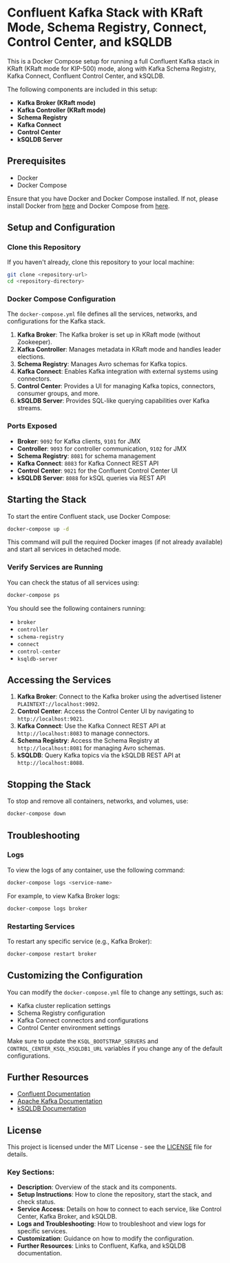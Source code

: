 
# Confluent Kafka Stack with KRaft Mode, Schema Registry, Connect, Control Center, and kSQLDB

This is a Docker Compose setup for running a full Confluent Kafka stack in KRaft (KRaft mode for KIP-500) mode, along with Kafka Schema Registry, Kafka Connect, Confluent Control Center, and kSQLDB.

The following components are included in this setup:
- **Kafka Broker (KRaft mode)**
- **Kafka Controller (KRaft mode)**
- **Schema Registry**
- **Kafka Connect**
- **Control Center**
- **kSQLDB Server**

## Prerequisites

- Docker
- Docker Compose

Ensure that you have Docker and Docker Compose installed. If not, please install Docker from [here](https://www.docker.com/get-started) and Docker Compose from [here](https://docs.docker.com/compose/install/).

## Setup and Configuration

### Clone this Repository
If you haven't already, clone this repository to your local machine:

```bash
git clone <repository-url>
cd <repository-directory>
```

### Docker Compose Configuration
The `docker-compose.yml` file defines all the services, networks, and configurations for the Kafka stack.

1. **Kafka Broker**: The Kafka broker is set up in KRaft mode (without Zookeeper).
2. **Kafka Controller**: Manages metadata in KRaft mode and handles leader elections.
3. **Schema Registry**: Manages Avro schemas for Kafka topics.
4. **Kafka Connect**: Enables Kafka integration with external systems using connectors.
5. **Control Center**: Provides a UI for managing Kafka topics, connectors, consumer groups, and more.
6. **kSQLDB Server**: Provides SQL-like querying capabilities over Kafka streams.

### Ports Exposed

- **Broker**: `9092` for Kafka clients, `9101` for JMX
- **Controller**: `9093` for controller communication, `9102` for JMX
- **Schema Registry**: `8081` for schema management
- **Kafka Connect**: `8083` for Kafka Connect REST API
- **Control Center**: `9021` for the Confluent Control Center UI
- **kSQLDB Server**: `8088` for kSQL queries via REST API

## Starting the Stack

To start the entire Confluent stack, use Docker Compose:

```bash
docker-compose up -d
```

This command will pull the required Docker images (if not already available) and start all services in detached mode.

### Verify Services are Running

You can check the status of all services using:

```bash
docker-compose ps
```

You should see the following containers running:
- `broker`
- `controller`
- `schema-registry`
- `connect`
- `control-center`
- `ksqldb-server`

## Accessing the Services

1. **Kafka Broker**: Connect to the Kafka broker using the advertised listener `PLAINTEXT://localhost:9092`.
2. **Control Center**: Access the Control Center UI by navigating to `http://localhost:9021`.
3. **Kafka Connect**: Use the Kafka Connect REST API at `http://localhost:8083` to manage connectors.
4. **Schema Registry**: Access the Schema Registry at `http://localhost:8081` for managing Avro schemas.
5. **kSQLDB**: Query Kafka topics via the kSQLDB REST API at `http://localhost:8088`.

## Stopping the Stack

To stop and remove all containers, networks, and volumes, use:

```bash
docker-compose down
```

## Troubleshooting

### Logs
To view the logs of any container, use the following command:

```bash
docker-compose logs <service-name>
```

For example, to view Kafka Broker logs:

```bash
docker-compose logs broker
```

### Restarting Services
To restart any specific service (e.g., Kafka Broker):

```bash
docker-compose restart broker
```

## Customizing the Configuration

You can modify the `docker-compose.yml` file to change any settings, such as:
- Kafka cluster replication settings
- Schema Registry configuration
- Kafka Connect connectors and configurations
- Control Center environment settings

Make sure to update the `KSQL_BOOTSTRAP_SERVERS` and `CONTROL_CENTER_KSQL_KSQLDB1_URL` variables if you change any of the default configurations.

## Further Resources

- [Confluent Documentation](https://docs.confluent.io/)
- [Apache Kafka Documentation](https://kafka.apache.org/documentation/)
- [kSQLDB Documentation](https://docs.ksqldb.io/)

## License

This project is licensed under the MIT License - see the [LICENSE](LICENSE) file for details.

### Key Sections:

- **Description**: Overview of the stack and its components.
- **Setup Instructions**: How to clone the repository, start the stack, and check status.
- **Service Access**: Details on how to connect to each service, like Control Center, Kafka Broker, and kSQLDB.
- **Logs and Troubleshooting**: How to troubleshoot and view logs for specific services.
- **Customization**: Guidance on how to modify the configuration.
- **Further Resources**: Links to Confluent, Kafka, and kSQLDB documentation.
